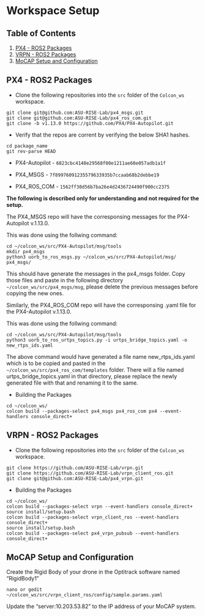 # Workspace Setup

## Table of Contents
1. [PX4 - ROS2 Packages](#px4---ros2-packages)
2. [VRPN - ROS2 Packages](#vrpn---ros2-packages)
3. [MoCAP Setup and Configuration](#mocap-setup-and-configuration)

## PX4 - ROS2 Packages

- Clone the following repositories into the `src` folder of the `Colcon_ws` workspace.

```
git clone git@github.com:ASU-RISE-Lab/px4_msgs.git
git clone git@github.com:ASU-RISE-Lab/px4_ros_com.git
git clone -b v1.13.0 https://github.com/PX4/PX4-Autopilot.git
```

- Verify that the repos are corrent by verifying the below SHA1 hashes.

```
cd package_name
git rev-parse HEAD
```
- PX4-Autopilot - `6823cbc4140e29568f00e1211ae60e057adb1a1f`

- PX4_MSGS - `7f89976091235579633935b7ccaab68b2debbe19`

- PX4_ROS_COM - `1562ff30d56b7ba26e4d2436724490f900cc2375`

**The following is described only for understanding and not required for the setup.**

The PX4_MSGS repo will have the corresponsing messages for the PX4-Autopilot v.1.13.0. 

This was done using the follwing command:

```
cd ~/colcon_ws/src/PX4-Autopilot/msg/tools
mkdir px4_msgs
python3 uorb_to_ros_msgs.py ~/colcon_ws/src/PX4-Autopilot/msg/ px4_msgs/
```
This should have generate the messages in the px4_msgs folder. Copy those files and paste in the following directory `~/colcon_ws/src/px4_msgs/msg`, please delete the previous messages before copying the new ones.  

Similarly, the PX4_ROS_COM repo will have the corresponsing .yaml file for the PX4-Autopilot v.1.13.0.

This was done using the follwing command:
    
```
cd ~/colcon_ws/src/PX4-Autopilot/msg/tools
python3 uorb_to_ros_urtps_topics.py -i urtps_bridge_topics.yaml -o new_rtps_ids.yaml
```
The above command would have generated a file name new_rtps_ids.yaml which is to be copied and pasted in the `~/colcon_ws/src/px4_ros_com/templates` folder. There will a file named urtps_bridge_topics.yaml in that directory, please replace the newly generated file with that and renaming it to the same. 

- Building the Packages

```
cd ~/colcon_ws/
colcon build --packages-select px4_msgs px4_ros_com px4 --event-handlers console_direct+
```

## VRPN - ROS2 Packages

- Clone the following repositories into the `src` folder of the `Colcon_ws` workspace.

```
git clone https://github.com/ASU-RISE-Lab/vrpn.git
git clone https://github.com/ASU-RISE-Lab/vrpn_client_ros.git
git clone git@github.com:ASU-RISE-Lab/px4_vrpn.git
```
- Building the Packages

```
cd ~/colcon_ws/
colcon build --packages-select vrpn --event-handlers console_direct+
source install/setup.bash
colcon build --packages-select vrpn_client_ros --event-handlers console_direct+
source install/setup.bash
colcon build --packages-select px4_vrpn_pubsub --event-handlers console_direct+
```

## MoCAP Setup and Configuration

Create the Rigid Body of your drone in the Optitrack software named “RigidBody1”

`nano or gedit ~/colcon_ws/src/vrpn_client_ros/config/sample.params.yaml`

Update the “server:10.203.53.82” to the IP address of your MoCAP system.


